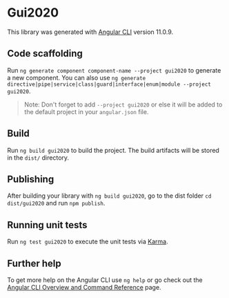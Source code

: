 # Gui2020

This library was generated with [Angular CLI](https://github.com/angular/angular-cli) version 11.0.9.

## Code scaffolding

Run `ng generate component component-name --project gui2020` to generate a new component. You can also use `ng generate directive|pipe|service|class|guard|interface|enum|module --project gui2020`.
> Note: Don't forget to add `--project gui2020` or else it will be added to the default project in your `angular.json` file. 

## Build

Run `ng build gui2020` to build the project. The build artifacts will be stored in the `dist/` directory.

## Publishing

After building your library with `ng build gui2020`, go to the dist folder `cd dist/gui2020` and run `npm publish`.

## Running unit tests

Run `ng test gui2020` to execute the unit tests via [Karma](https://karma-runner.github.io).

## Further help

To get more help on the Angular CLI use `ng help` or go check out the [Angular CLI Overview and Command Reference](https://angular.io/cli) page.
